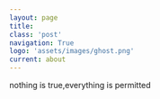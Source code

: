 ```yaml
---
layout: page
title:  
class: 'post'
navigation: True
logo: 'assets/images/ghost.png'
current: about
---
```


nothing is true,everything is permitted
